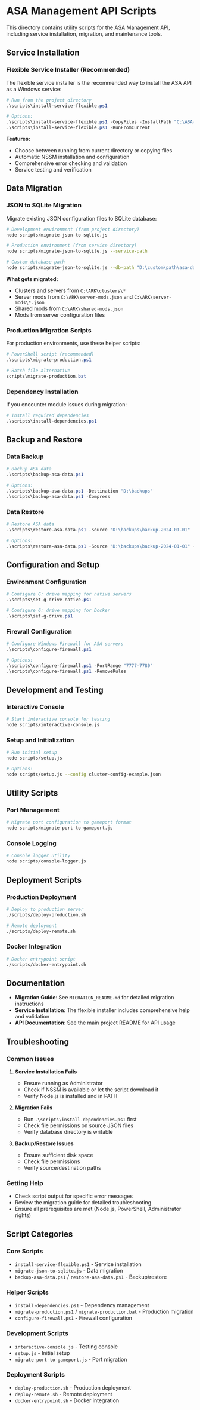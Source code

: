 # ASA Management API Scripts

This directory contains utility scripts for the ASA Management API, including service installation, migration, and maintenance tools.

## Service Installation

### Flexible Service Installer (Recommended)

The flexible service installer is the recommended way to install the ASA API as a Windows service:

```powershell
# Run from the project directory
.\scripts\install-service-flexible.ps1

# Options:
.\scripts\install-service-flexible.ps1 -CopyFiles -InstallPath "C:\ASA-API"
.\scripts\install-service-flexible.ps1 -RunFromCurrent
```

**Features:**
- Choose between running from current directory or copying files
- Automatic NSSM installation and configuration
- Comprehensive error checking and validation
- Service testing and verification

## Data Migration

### JSON to SQLite Migration

Migrate existing JSON configuration files to SQLite database:

```bash
# Development environment (from project directory)
node scripts/migrate-json-to-sqlite.js

# Production environment (from service directory)
node scripts/migrate-json-to-sqlite.js --service-path

# Custom database path
node scripts/migrate-json-to-sqlite.js --db-path "D:\custom\path\asa-data.sqlite"
```

**What gets migrated:**
- Clusters and servers from `C:\ARK\clusters\*`
- Server mods from `C:\ARK\server-mods.json` and `C:\ARK\server-mods\*.json`
- Shared mods from `C:\ARK\shared-mods.json`
- Mods from server configuration files

### Production Migration Scripts

For production environments, use these helper scripts:

```powershell
# PowerShell script (recommended)
.\scripts\migrate-production.ps1

# Batch file alternative
scripts\migrate-production.bat
```

### Dependency Installation

If you encounter module issues during migration:

```powershell
# Install required dependencies
.\scripts\install-dependencies.ps1
```

## Backup and Restore

### Data Backup

```powershell
# Backup ASA data
.\scripts\backup-asa-data.ps1

# Options:
.\scripts\backup-asa-data.ps1 -Destination "D:\backups"
.\scripts\backup-asa-data.ps1 -Compress
```

### Data Restore

```powershell
# Restore ASA data
.\scripts\restore-asa-data.ps1 -Source "D:\backups\backup-2024-01-01"

# Options:
.\scripts\restore-asa-data.ps1 -Source "D:\backups\backup-2024-01-01" -Verify
```

## Configuration and Setup

### Environment Configuration

```powershell
# Configure G: drive mapping for native servers
.\scripts\set-g-drive-native.ps1

# Configure G: drive mapping for Docker
.\scripts\set-g-drive.ps1
```

### Firewall Configuration

```powershell
# Configure Windows Firewall for ASA servers
.\scripts\configure-firewall.ps1

# Options:
.\scripts\configure-firewall.ps1 -PortRange "7777-7780"
.\scripts\configure-firewall.ps1 -RemoveRules
```

## Development and Testing

### Interactive Console

```bash
# Start interactive console for testing
node scripts/interactive-console.js
```

### Setup and Initialization

```bash
# Run initial setup
node scripts/setup.js

# Options:
node scripts/setup.js --config cluster-config-example.json
```

## Utility Scripts

### Port Management

```bash
# Migrate port configuration to gameport format
node scripts/migrate-port-to-gameport.js
```

### Console Logging

```bash
# Console logger utility
node scripts/console-logger.js
```

## Deployment Scripts

### Production Deployment

```bash
# Deploy to production server
./scripts/deploy-production.sh

# Remote deployment
./scripts/deploy-remote.sh
```

### Docker Integration

```bash
# Docker entrypoint script
./scripts/docker-entrypoint.sh
```

## Documentation

- **Migration Guide**: See `MIGRATION_README.md` for detailed migration instructions
- **Service Installation**: The flexible installer includes comprehensive help and validation
- **API Documentation**: See the main project README for API usage

## Troubleshooting

### Common Issues

1. **Service Installation Fails**
   - Ensure running as Administrator
   - Check if NSSM is available or let the script download it
   - Verify Node.js is installed and in PATH

2. **Migration Fails**
   - Run `.\scripts\install-dependencies.ps1` first
   - Check file permissions on source JSON files
   - Verify database directory is writable

3. **Backup/Restore Issues**
   - Ensure sufficient disk space
   - Check file permissions
   - Verify source/destination paths

### Getting Help

- Check script output for specific error messages
- Review the migration guide for detailed troubleshooting
- Ensure all prerequisites are met (Node.js, PowerShell, Administrator rights)

## Script Categories

### Core Scripts
- `install-service-flexible.ps1` - Service installation
- `migrate-json-to-sqlite.js` - Data migration
- `backup-asa-data.ps1` / `restore-asa-data.ps1` - Backup/restore

### Helper Scripts
- `install-dependencies.ps1` - Dependency management
- `migrate-production.ps1` / `migrate-production.bat` - Production migration
- `configure-firewall.ps1` - Firewall configuration

### Development Scripts
- `interactive-console.js` - Testing console
- `setup.js` - Initial setup
- `migrate-port-to-gameport.js` - Port migration

### Deployment Scripts
- `deploy-production.sh` - Production deployment
- `deploy-remote.sh` - Remote deployment
- `docker-entrypoint.sh` - Docker integration 
